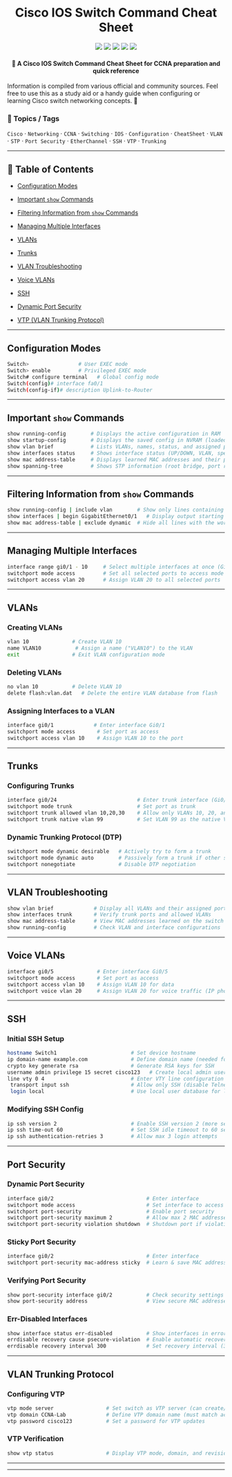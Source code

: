 <h1 align="center">Cisco IOS Switch Command Cheat Sheet</h1>

<p align="center">
  <a href="LICENSE"><img src="https://img.shields.io/badge/License-MIT-yellow.svg"></a>
  <a href=https://www.netacad.com/><img src="https://img.shields.io/badge/Cisco-Networking-blue?logo=cisco&logoColor=white"></a>
  <a href=https://www.cisco.com/site/us/en/learn/training-certifications/certifications/enterprise/ccna/index.html><img src="https://img.shields.io/badge/CCNA-Study%20Guide-orange"></a>
  <a href=https://www.cisco.com/site/us/en/learn/training-certifications/tech-roles/network-engineer.html><img src="https://img.shields.io/badge/Role-Network%20Engineer-green"></a>
  <a href=https://github.com/hyprblaze><img src="https://img.shields.io/badge/Made%20by-HYPRBLAZE-purple?logo=github"></a>
</p>

<h4 align="center">📘 A Cisco IOS Switch Command Cheat Sheet for CCNA preparation and quick reference</h4>
Information is compiled from various official and community sources.  
Feel free to use this as a study aid or a handy guide when configuring or learning Cisco switch networking concepts. 🚀

### 🔑 Topics / Tags  
`Cisco` · `Networking` · `CCNA` · `Switching` · `IOS` · `Configuration` · `CheatSheet` · `VLAN` · `STP` · `Port Security` · `EtherChannel` · `SSH` · `VTP` · `Trunking`


---

## 📑 Table of Contents
- [Configuration Modes](#configuration-modes)

- [Important `show` Commands](#important-show-commands)

- [Filtering Information from `show` Commands](#filtering-information-from-show-commands)

- [Managing Multiple Interfaces](#Managing-Multiple-Interfaces)

- [VLANs](#VLANs)

- [Trunks](#Trunks)

- [VLAN Troubleshooting](#VLAN-Troubleshooting)

- [Voice VLANs](#Voice-VLANs)

- [SSH](#SSH)

- [Dynamic Port Security](#Dynamic-Port-Security)

- [VTP (VLAN Trunking Protocol) ](VLAN-Trunking-Protocol)
---

## Configuration Modes

```bash
Switch>                # User EXEC mode
Switch> enable         # Privileged EXEC mode
Switch# configure terminal   # Global config mode
Switch(config)# interface fa0/1
Switch(config-if)# description Uplink-to-Router
```

---

## Important `show` Commands
```bash
show running-config        # Displays the active configuration in RAM
show startup-config        # Displays the saved config in NVRAM (loaded on boot)
show vlan brief            # Lists VLANs, names, status, and assigned ports
show interfaces status     # Shows interface status (UP/DOWN, VLAN, speed, duplex)
show mac address-table     # Displays learned MAC addresses and their ports
show spanning-tree         # Shows STP information (root bridge, port roles/states)
```

---
## Filtering Information from `show` Commands
```bash
show running-config | include vlan        # Show only lines containing "vlan"
show interfaces | begin GigabitEthernet0/1   # Display output starting from Gi0/1
show mac address-table | exclude dynamic  # Hide all lines with the word "dynamic"
```
---
## Managing Multiple Interfaces
```bash
interface range gi0/1 - 10     # Select multiple interfaces at once (Gi0/1 to Gi0/10)
switchport mode access         # Set all selected ports to access mode
switchport access vlan 20      # Assign VLAN 20 to all selected ports
```
---
## VLANs

### Creating VLANs
```bash
vlan 10              # Create VLAN 10
name VLAN10           # Assign a name ("VLAN10") to the VLAN
exit                 # Exit VLAN configuration mode
```
### Deleting VLANs
```bash
no vlan 10           # Delete VLAN 10
delete flash:vlan.dat   # Delete the entire VLAN database from flash
```
### Assigning Interfaces to a VLAN
```bash
interface gi0/1             # Enter interface Gi0/1
switchport mode access       # Set port as access
switchport access vlan 10    # Assign VLAN 10 to the port
```
---
## Trunks

### Configuring Trunks
```bash
interface gi0/24                          # Enter trunk interface (Gi0/24)
switchport mode trunk                     # Set port as trunk
switchport trunk allowed vlan 10,20,30    # Allow only VLANs 10, 20, and 30
switchport trunk native vlan 99           # Set VLAN 99 as the native VLAN
```
### Dynamic Trunking Protocol (DTP)
```bash
switchport mode dynamic desirable   # Actively try to form a trunk
switchport mode dynamic auto        # Passively form a trunk if other side is trunk/desirable
switchport nonegotiate              # Disable DTP negotiation
```
---
## VLAN Troubleshooting
```bash
show vlan brief             # Display all VLANs and their assigned ports
show interfaces trunk       # Verify trunk ports and allowed VLANs
show mac address-table      # View MAC addresses learned on the switch
show running-config         # Check VLAN and interface configurations
```
---
## Voice VLANs

```bash
interface gi0/5              # Enter interface Gi0/5
switchport mode access       # Set port as access
switchport access vlan 10    # Assign VLAN 10 for data
switchport voice vlan 20     # Assign VLAN 20 for voice traffic (IP phones)
```
---
## SSH

### Initial SSH Setup
```bash
hostname Switch1                        # Set device hostname  
ip domain-name example.com              # Define domain name (needed for RSA key)  
crypto key generate rsa                 # Generate RSA keys for SSH  
username admin privilege 15 secret cisco123   # Create local admin user  
line vty 0 4                            # Enter VTY line configuration (remote access)  
 transport input ssh                    # Allow only SSH (disable Telnet)  
 login local                            # Use local user database for login  
```
### Modifying SSH Config
```bash
ip ssh version 2                        # Enable SSH version 2 (more secure)  
ip ssh time-out 60                      # Set SSH idle timeout to 60 seconds  
ip ssh authentication-retries 3         # Allow max 3 login attempts  
```
---
## Port Security

### Dynamic Port Security  
```bash
interface gi0/2                              # Enter interface  
switchport mode access                       # Set interface to access mode  
switchport port-security                     # Enable port security  
switchport port-security maximum 2           # Allow max 2 MAC addresses  
switchport port-security violation shutdown  # Shutdown port if violation occurs  
```
### Sticky Port Security
```bash
interface gi0/2                              # Enter interface  
switchport port-security mac-address sticky  # Learn & save MAC addresses dynamically  
```
### Verifying Port Security
```bash
show port-security interface gi0/2           # Check security settings for interface  
show port-security address                   # View secure MAC addresses learned  
```
### Err-Disabled Interfaces
```bash
show interface status err-disabled           # Show interfaces in error-disabled state  
errdisable recovery cause psecure-violation  # Enable automatic recovery for port-security violations  
errdisable recovery interval 300             # Set recovery interval (300 seconds)  
```
---
## VLAN Trunking Protocol

### Configuring VTP
```bash
vtp mode server                 # Set switch as VTP server (can create/modify VLANs)  
vtp domain CCNA-Lab             # Define VTP domain name (must match across switches)  
vtp password cisco123           # Set a password for VTP updates
```
### VTP Verification
```bash
show vtp status                 # Display VTP mode, domain, and revision number  
```
---
---
